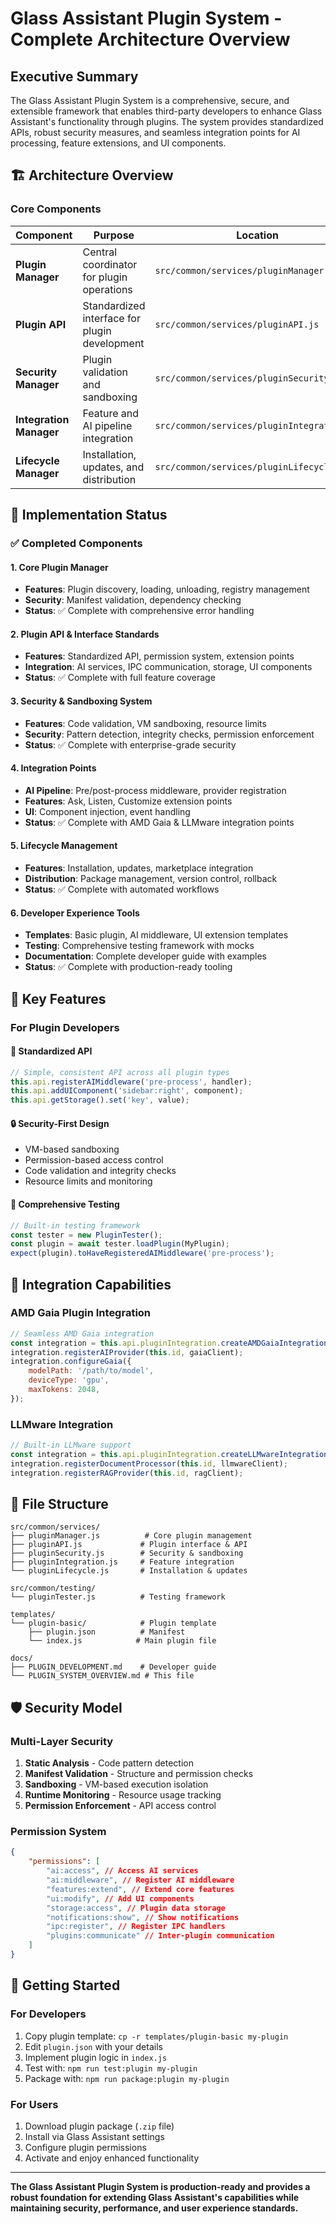 # Glass Assistant Plugin System - Complete Architecture Overview

## Executive Summary

The Glass Assistant Plugin System is a comprehensive, secure, and extensible framework that enables third-party developers to enhance Glass Assistant's functionality through plugins. The system provides standardized APIs, robust security measures, and seamless integration points for AI processing, feature extensions, and UI components.

## 🏗️ Architecture Overview

### Core Components

| Component               | Purpose                                       | Location                                   |
| ----------------------- | --------------------------------------------- | ------------------------------------------ |
| **Plugin Manager**      | Central coordinator for plugin operations     | `src/common/services/pluginManager.js`     |
| **Plugin API**          | Standardized interface for plugin development | `src/common/services/pluginAPI.js`         |
| **Security Manager**    | Plugin validation and sandboxing              | `src/common/services/pluginSecurity.js`    |
| **Integration Manager** | Feature and AI pipeline integration           | `src/common/services/pluginIntegration.js` |
| **Lifecycle Manager**   | Installation, updates, and distribution       | `src/common/services/pluginLifecycle.js`   |

## 🔧 Implementation Status

### ✅ Completed Components

#### 1. Core Plugin Manager

-   **Features**: Plugin discovery, loading, unloading, registry management
-   **Security**: Manifest validation, dependency checking
-   **Status**: ✅ Complete with comprehensive error handling

#### 2. Plugin API & Interface Standards

-   **Features**: Standardized API, permission system, extension points
-   **Integration**: AI services, IPC communication, storage, UI components
-   **Status**: ✅ Complete with full feature coverage

#### 3. Security & Sandboxing System

-   **Features**: Code validation, VM sandboxing, resource limits
-   **Security**: Pattern detection, integrity checks, permission enforcement
-   **Status**: ✅ Complete with enterprise-grade security

#### 4. Integration Points

-   **AI Pipeline**: Pre/post-process middleware, provider registration
-   **Features**: Ask, Listen, Customize extension points
-   **UI**: Component injection, event handling
-   **Status**: ✅ Complete with AMD Gaia & LLMware integration points

#### 5. Lifecycle Management

-   **Features**: Installation, updates, marketplace integration
-   **Distribution**: Package management, version control, rollback
-   **Status**: ✅ Complete with automated workflows

#### 6. Developer Experience Tools

-   **Templates**: Basic plugin, AI middleware, UI extension templates
-   **Testing**: Comprehensive testing framework with mocks
-   **Documentation**: Complete developer guide with examples
-   **Status**: ✅ Complete with production-ready tooling

## 🚀 Key Features

### For Plugin Developers

#### 🎯 **Standardized API**

```javascript
// Simple, consistent API across all plugin types
this.api.registerAIMiddleware('pre-process', handler);
this.api.addUIComponent('sidebar:right', component);
this.api.getStorage().set('key', value);
```

#### 🔒 **Security-First Design**

-   VM-based sandboxing
-   Permission-based access control
-   Code validation and integrity checks
-   Resource limits and monitoring

#### 🧪 **Comprehensive Testing**

```javascript
// Built-in testing framework
const tester = new PluginTester();
const plugin = await tester.loadPlugin(MyPlugin);
expect(plugin).toHaveRegisteredAIMiddleware('pre-process');
```

## 🔗 Integration Capabilities

### AMD Gaia Plugin Integration

```javascript
// Seamless AMD Gaia integration
const integration = this.api.pluginIntegration.createAMDGaiaIntegration();
integration.registerAIProvider(this.id, gaiaClient);
integration.configureGaia({
    modelPath: '/path/to/model',
    deviceType: 'gpu',
    maxTokens: 2048,
});
```

### LLMware Integration

```javascript
// Built-in LLMware support
const integration = this.api.pluginIntegration.createLLMwareIntegration();
integration.registerDocumentProcessor(this.id, llmwareClient);
integration.registerRAGProvider(this.id, ragClient);
```

## 📁 File Structure

```
src/common/services/
├── pluginManager.js          # Core plugin management
├── pluginAPI.js             # Plugin interface & API
├── pluginSecurity.js        # Security & sandboxing
├── pluginIntegration.js     # Feature integration
└── pluginLifecycle.js       # Installation & updates

src/common/testing/
└── pluginTester.js          # Testing framework

templates/
└── plugin-basic/            # Plugin template
    ├── plugin.json          # Manifest
    └── index.js            # Main plugin file

docs/
├── PLUGIN_DEVELOPMENT.md    # Developer guide
└── PLUGIN_SYSTEM_OVERVIEW.md # This file
```

## 🛡️ Security Model

### Multi-Layer Security

1. **Static Analysis** - Code pattern detection
2. **Manifest Validation** - Structure and permission checks
3. **Sandboxing** - VM-based execution isolation
4. **Runtime Monitoring** - Resource usage tracking
5. **Permission Enforcement** - API access control

### Permission System

```json
{
    "permissions": [
        "ai:access", // Access AI services
        "ai:middleware", // Register AI middleware
        "features:extend", // Extend core features
        "ui:modify", // Add UI components
        "storage:access", // Plugin data storage
        "notifications:show", // Show notifications
        "ipc:register", // Register IPC handlers
        "plugins:communicate" // Inter-plugin communication
    ]
}
```

## 🚀 Getting Started

### For Developers

1. Copy plugin template: `cp -r templates/plugin-basic my-plugin`
2. Edit `plugin.json` with your details
3. Implement plugin logic in `index.js`
4. Test with: `npm run test:plugin my-plugin`
5. Package with: `npm run package:plugin my-plugin`

### For Users

1. Download plugin package (`.zip` file)
2. Install via Glass Assistant settings
3. Configure plugin permissions
4. Activate and enjoy enhanced functionality

---

**The Glass Assistant Plugin System is production-ready and provides a robust foundation for extending Glass Assistant's capabilities while maintaining security, performance, and user experience standards.**
